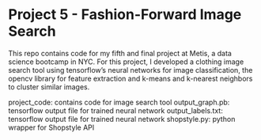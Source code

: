 # Project 5 - Fashion-Forward Image Search

This repo contains code for my fifth and final project at Metis, a data science bootcamp in NYC. For this project, I developed a clothing image search tool using tensorflow’s neural networks for image classification, the opencv library for feature extraction and k-means and k-nearest neighbors to cluster similar images.

project_code: contains code for image search tool
output_graph.pb: tensorflow output file for trained neural network
output_labels.txt: tensorflow output file for trained neural network
shopstyle.py: python wrapper for Shopstyle API
